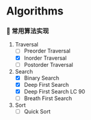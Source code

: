 # Algorithms
### :scroll: 常用算法实现
1. Traversal
   - [ ] Preorder Traversal
   - [x] Inorder Traversal
   - [ ] Postorder Traversal
2. Search
   - [x] Binary Search
   - [x] Deep First Search
   - [x] Deep First Search LC 90
   - [ ] Breath First Search
3. Sort
   - [ ] Quick Sort
